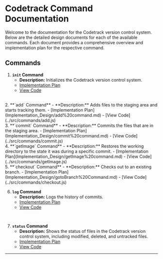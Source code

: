 # **Codetrack Command Documentation**

Welcome to the documentation for the Codetrack version control system. Below are the detailed design documents for each of the available commands. Each document provides a comprehensive overview and implementation plan for the respective command.

## **Commands**

1. **`init` Command**
   - **Description:** Initializes the Codetrack version control system.
    - [Implementation Plan](Implementation_Design/init%20command.md)  
    - [View Code](../src/commands/initiate.js)
<br>
2. **`add` Command**
   - **Description:** Adds files to the staging area and starts tracking them.
    - [Implementation Plan](Implementation_Design/add%20command.md)
   - [View Code](../src/commands/add.js)
<br>
3. **`commit` Command**
   - **Description:** Commits the files that are in the staging area.
    - [Implementation Plan](Implementation_Design/commit%20command.md)
   - [View Code](../src/commands/commit.js)
<br>
4. **`getImage` Command**
   - **Description:** Restores the working directory to the state it was during a specific commit.
   - [Implementation Plan](Implementation_Design/getImage%20command.md)
   - [View Code](../src/commands/getImage.js)
<br>
5. **`checkout` Command**
   - **Description:** Checks out to an existing branch.
   - [Implementation Plan](Implementation_Design/gotoBranch%20Command.md)
   - [View Code](../src/commands/checkout.js)
<br>

6. **`log` Command**
   - **Description:** Logs the history of commits.
   - [Implementation Plan](Implementation_Design/log%20command.md)
   - [View Code](../src/commands/log.js)

<br>

7. **`status` Command**
   - **Description:** Shows the status of files in the Codetrack version control system, including modified, deleted, and untracked files.
   - [Implementation Plan](Implementation_Design/status%20command.md)
   - [View Code](../src/commands/status.js)

---


